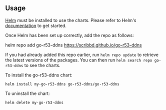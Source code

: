 ## Usage

[Helm](https://helm.sh) must be installed to use the charts.  Please refer to
Helm's [documentation](https://helm.sh/docs) to get started.

Once Helm has been set up correctly, add the repo as follows:

  helm repo add go-r53-ddns https://scribbd.github.io/go-r53-ddns

If you had already added this repo earlier, run `helm repo update` to retrieve
the latest versions of the packages.  You can then run `helm search repo
go-r53-ddns` to see the charts.

To install the go-r53-ddns chart:

    helm install my-go-r53-ddns go-r53-ddns/go-r53-ddns

To uninstall the chart:

    helm delete my-go-r53-ddns